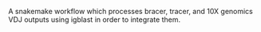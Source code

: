 A snakemake workflow which processes bracer, tracer, and 10X genomics VDJ outputs using igblast in order to integrate them. 
